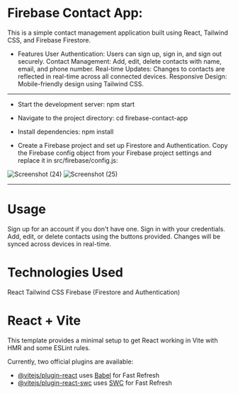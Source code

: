 # Firebase Contact App: 
This is a simple contact management application built using React, Tailwind CSS, and Firebase Firestore.

* Features
User Authentication: Users can sign up, sign in, and sign out securely.
Contact Management: Add, edit, delete contacts with name, email, and phone number.
Real-time Updates: Changes to contacts are reflected in real-time across all connected devices.
Responsive Design: Mobile-friendly design using Tailwind CSS.

--------------------------------------------------------------------------------------------------------------------------------------------------

* Start the development server: npm start

* Navigate to the project directory: cd firebase-contact-app

* Install dependencies: npm install

* Create a Firebase project and set up Firestore and Authentication.
Copy the Firebase config object from your Firebase project settings and replace it in src/firebase/config.js:


![Screenshot (24)](https://github.com/avinashvishwakarma310/Firebase-Contact-App/assets/114223255/e175f4ba-e399-4f11-971d-0297b4c5960f)
![Screenshot (25)](https://github.com/avinashvishwakarma310/Firebase-Contact-App/assets/114223255/e23ebad5-17ee-4424-93b2-67f24d1e244d)

--------------------------------------------------------------------------------------------------------------------------------------------------

# Usage
Sign up for an account if you don't have one.
Sign in with your credentials.
Add, edit, or delete contacts using the buttons provided.
Changes will be synced across devices in real-time.

# Technologies Used
React
Tailwind CSS
Firebase (Firestore and Authentication)

# React + Vite





This template provides a minimal setup to get React working in Vite with HMR and some ESLint rules.

Currently, two official plugins are available:

- [@vitejs/plugin-react](https://github.com/vitejs/vite-plugin-react/blob/main/packages/plugin-react/README.md) uses [Babel](https://babeljs.io/) for Fast Refresh
- [@vitejs/plugin-react-swc](https://github.com/vitejs/vite-plugin-react-swc) uses [SWC](https://swc.rs/) for Fast Refresh
